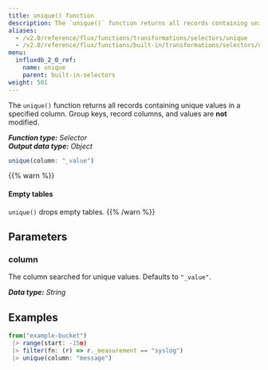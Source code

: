 ```yaml
---
title: unique() function
description: The `unique()` function returns all records containing unique values in a specified column.
aliases:
  - /v2.0/reference/flux/functions/transformations/selectors/unique
  - /v2.0/reference/flux/functions/built-in/transformations/selectors/unique/
menu:
  influxdb_2_0_ref:
    name: unique
    parent: built-in-selectors
weight: 501
---
```


The `unique()` function returns all records containing unique values in a specified column.
Group keys, record columns, and values are **not** modified.

_**Function type:** Selector_  
_**Output data type:** Object_

```js
unique(column: "_value")
```

{{% warn %}}
#### Empty tables
`unique()` drops empty tables.
{{% /warn %}}

## Parameters

### column
The column searched for unique values.
Defaults to `"_value"`.

_**Data type:** String_

## Examples
```js
from("example-bucket")
 |> range(start: -15m)
 |> filter(fn: (r) => r._measurement == "syslog")
 |> unique(column: "message")
```
